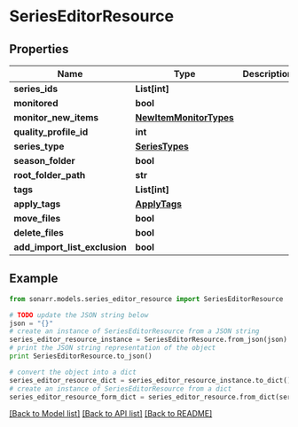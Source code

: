 # SeriesEditorResource


## Properties
Name | Type | Description | Notes
------------ | ------------- | ------------- | -------------
**series_ids** | **List[int]** |  | [optional] 
**monitored** | **bool** |  | [optional] 
**monitor_new_items** | [**NewItemMonitorTypes**](NewItemMonitorTypes.md) |  | [optional] 
**quality_profile_id** | **int** |  | [optional] 
**series_type** | [**SeriesTypes**](SeriesTypes.md) |  | [optional] 
**season_folder** | **bool** |  | [optional] 
**root_folder_path** | **str** |  | [optional] 
**tags** | **List[int]** |  | [optional] 
**apply_tags** | [**ApplyTags**](ApplyTags.md) |  | [optional] 
**move_files** | **bool** |  | [optional] 
**delete_files** | **bool** |  | [optional] 
**add_import_list_exclusion** | **bool** |  | [optional] 

## Example

```python
from sonarr.models.series_editor_resource import SeriesEditorResource

# TODO update the JSON string below
json = "{}"
# create an instance of SeriesEditorResource from a JSON string
series_editor_resource_instance = SeriesEditorResource.from_json(json)
# print the JSON string representation of the object
print SeriesEditorResource.to_json()

# convert the object into a dict
series_editor_resource_dict = series_editor_resource_instance.to_dict()
# create an instance of SeriesEditorResource from a dict
series_editor_resource_form_dict = series_editor_resource.from_dict(series_editor_resource_dict)
```
[[Back to Model list]](../README.md#documentation-for-models) [[Back to API list]](../README.md#documentation-for-api-endpoints) [[Back to README]](../README.md)


